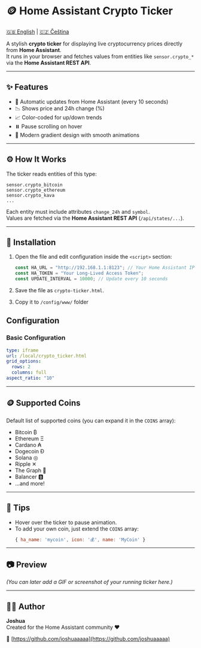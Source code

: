 # 🪙 Home Assistant Crypto Ticker

[🇬🇧 English](README.md) | [🇨🇿 Čeština](README_CZ.md)

A stylish **crypto ticker** for displaying live cryptocurrency prices directly from **Home Assistant**.  
It runs in your browser and fetches values from entities like `sensor.crypto_*` via the **Home Assistant REST API**.

---

## ✨ Features
- 🔁 Automatic updates from Home Assistant (every 10 seconds)  
- 📉 Shows price and 24h change (%)  
- 📈 Color-coded for up/down trends  
- ⏸️ Pause scrolling on hover  
- 🌙 Modern gradient design with smooth animations  

---

## ⚙️ How It Works
The ticker reads entities of this type:  
```
sensor.crypto_bitcoin
sensor.crypto_ethereum
sensor.crypto_kava
...
```
Each entity must include attributes `change_24h` and `symbol`.  
Values are fetched via the **Home Assistant REST API** (`/api/states/...`).

---

## 🧩 Installation
1. Open the file and edit configuration inside the `<script>` section:
   ```js
   const HA_URL = "http://192.168.1.1:8123"; // Your Home Assistant IP address
   const HA_TOKEN = "Your Long-Lived Access Token";
   const UPDATE_INTERVAL = 10000; // Update every 10 seconds
   ```

2. Save the file as `crypto-ticker.html`.

3. Copy it to `/config/www/` folder

## Configuration

### Basic Configuration

```yaml
type: iframe
url: /local/crypto_ticker.html
grid_options:
  rows: 2
  columns: full
aspect_ratio: "10" 
```


---

## 🪙 Supported Coins
Default list of supported coins (you can expand it in the `COINS` array):
- Bitcoin ₿  
- Ethereum Ξ  
- Cardano ₳  
- Dogecoin Ð  
- Solana ◎  
- Ripple ✕  
- The Graph 🔺  
- Balancer 🅱️  
- …and more!  

---

## 🧠 Tips
- Hover over the ticker to pause animation.  
- To add your own coin, just extend the `COINS` array:  
  ```js
  { ha_name: 'mycoin', icon: '💰', name: 'MyCoin' }
  ```

---

## 📷 Preview
*(You can later add a GIF or screenshot of your running ticker here.)*

---

## 🧑‍💻 Author
**Joshua**  
Created for the Home Assistant community ❤️  

🔗 [https://github.com/joshuaaaaa](https://github.com/joshuaaaaa)
